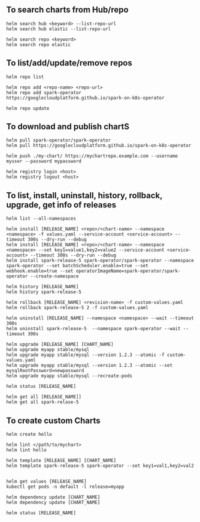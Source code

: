 ## To search charts from Hub/repo

    helm search hub <keyword> --list-repo-url
    helm search hub elastic --list-repo-url

    helm search repo <keyword>
    helm search repo elastic 


## To list/add/update/remove repos

    helm repo list

    helm repo add <repo-name> <repo-url>
    helm repo add spark-operator https://googlecloudplatform.github.io/spark-on-k8s-operator

    helm repo update


## To download and publish chartS
    
    helm pull spark-operator/spark-operator
    helm pull https://googlecloudplatform.github.io/spark-on-k8s-operator

    helm push ./my-chart/ https://mychartrepo.example.com --username myuser --password mypassword

    helm registry login <host>
    helm registry logout <host>



## To list, install, uninstall, history, rollback, upgrade, get info of releases
    
    helm list --all-namespaces
    
    helm install [RELEASE_NAME] <repo>/<chart-name> --namespace <namespace> -f values.yaml --service-account <service-account> --timeout 300s --dry-run --debug
    helm install [RELEASE_NAME] <repo>/<chart-name> --namespace <namespace> --set key1=value1,key2=value2 --service-account <service-account> --timeout 300s --dry-run --debug 
    helm install spark-release-5 spark-operator/spark-operator --namespace spark-operator --set batchScheduler.enable=true --set webhook.enable=true --set operatorImageName=spark-operator/spark-operator --create-namespace

    helm history [RELEASE_NAME]
    helm history spark-release-5

    helm rollback [RELEASE_NAME] <revision-name> -f custom-values.yaml
    helm rollback spark-release-5 2 -f custom-values.yaml

    helm uninstall [RELEASE_NAME] --namespace <namespace> --wait --timeout 300s
    helm uninstall spark-release-5  --namespace spark-operator --wait --timeout 300s
 
    helm upgrade [RELEASE_NAME] [CHART_NAME]
    helm upgrade myapp stable/mysql
    helm upgrade myapp stable/mysql --version 1.2.3 --atomic -f custom-values.yaml
    helm upgrade myapp stable/mysql --version 1.2.3 --atomic --set mysqlRootPassword=newpassword
    helm upgrade myapp stable/mysql --recreate-pods

    helm status [RELEASE_NAME] 

    helm get all [RELEASE_NAME]]
    helm get all spark-relase-5


## To create custom Charts

    helm create hello

    helm lint </path/to/mychart>
    helm lint hello

    helm template [RELEASE_NAME] [CHART_NAME]
    helm template spark-release-5 spark-operator --set key1=val1,key2=val2


    helm get values [RELEASE_NAME]
    kubectl get pods -n default -l release=myapp

    helm dependency update [CHART_NAME]
    helm dependency update [CHART_NAME]

	helm status [RELEASE_NAME]
